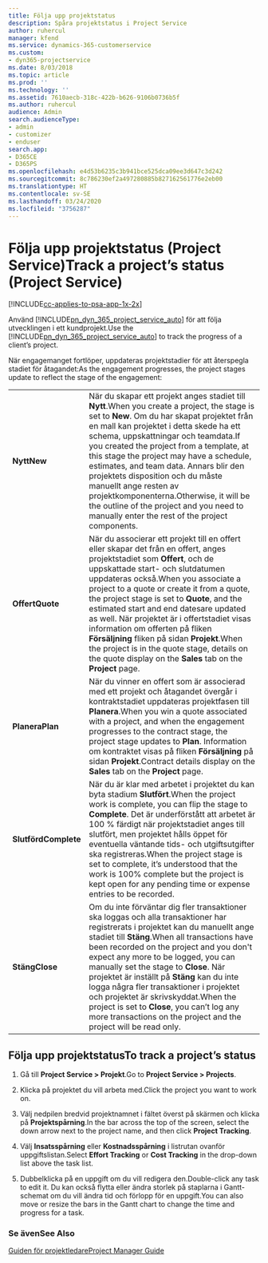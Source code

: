```yaml
---
title: Följa upp projektstatus
description: Spåra projektstatus i Project Service
author: ruhercul
manager: kfend
ms.service: dynamics-365-customerservice
ms.custom:
- dyn365-projectservice
ms.date: 8/03/2018
ms.topic: article
ms.prod: ''
ms.technology: ''
ms.assetid: 7610aecb-318c-422b-b626-9106b0736b5f
ms.author: ruhercul
audience: Admin
search.audienceType:
- admin
- customizer
- enduser
search.app:
- D365CE
- D365PS
ms.openlocfilehash: e4d53b6235c3b941bce525dca09ee3d647c3d242
ms.sourcegitcommit: 8c786230ef2a497280885b827162561776e2eb00
ms.translationtype: HT
ms.contentlocale: sv-SE
ms.lasthandoff: 03/24/2020
ms.locfileid: "3756287"
---
```

# <a name="track-a-projects-status-project-service"></a><span data-ttu-id="36adf-103">Följa upp projektstatus (Project Service)</span><span class="sxs-lookup"><span data-stu-id="36adf-103">Track a project’s status (Project Service)</span></span>

[!INCLUDE[cc-applies-to-psa-app-1x-2x](../includes/cc-applies-to-psa-app-1x-2x.md)]

<span data-ttu-id="36adf-104">Använd [!INCLUDE[pn_dyn_365_project_service_auto](../includes/pn-dyn-365-project-service-auto.md)] för att följa utvecklingen i ett kundprojekt.</span><span class="sxs-lookup"><span data-stu-id="36adf-104">Use the [!INCLUDE[pn_dyn_365_project_service_auto](../includes/pn-dyn-365-project-service-auto.md)] to track the progress of a client’s project.</span></span>  

<span data-ttu-id="36adf-105">När engagemanget fortlöper, uppdateras projektstadier för att återspegla stadiet för åtagandet:</span><span class="sxs-lookup"><span data-stu-id="36adf-105">As the engagement progresses, the project stages update to reflect the stage of the engagement:</span></span>  


|              |                                                                                                                                                                                                                                                                                                  |
|--------------|--------------------------------------------------------------------------------------------------------------------------------------------------------------------------------------------------------------------------------------------------------------------------------------------------|
|   <span data-ttu-id="36adf-106">**Nytt**</span><span class="sxs-lookup"><span data-stu-id="36adf-106">**New**</span></span>    | <span data-ttu-id="36adf-107">När du skapar ett projekt anges stadiet till **Nytt**.</span><span class="sxs-lookup"><span data-stu-id="36adf-107">When you create a project, the stage is set to **New**.</span></span> <span data-ttu-id="36adf-108">Om du har skapat projektet från en mall kan projektet i detta skede ha ett schema, uppskattningar och teamdata.</span><span class="sxs-lookup"><span data-stu-id="36adf-108">If you created the project from a template, at this stage the project may have a schedule, estimates, and team data.</span></span> <span data-ttu-id="36adf-109">Annars blir den projektets disposition och du måste manuellt ange resten av projektkomponenterna.</span><span class="sxs-lookup"><span data-stu-id="36adf-109">Otherwise, it will be the outline of the project and you need to manually enter the rest of the project components.</span></span> |
|  <span data-ttu-id="36adf-110">**Offert**</span><span class="sxs-lookup"><span data-stu-id="36adf-110">**Quote**</span></span>   |      <span data-ttu-id="36adf-111">När du associerar ett projekt till en offert eller skapar det från en offert, anges projektstadiet som **Offert**, och de uppskattade start- och slutdatumen uppdateras också.</span><span class="sxs-lookup"><span data-stu-id="36adf-111">When you associate a project to a quote or create it from a quote, the project stage is set to **Quote**, and the estimated start and end datesare updated as well.</span></span> <span data-ttu-id="36adf-112">När projektet är i offertstadiet visas information om offerten på fliken **Försäljning** fliken på sidan **Projekt**.</span><span class="sxs-lookup"><span data-stu-id="36adf-112">When the project is in the quote stage, details on the quote display on the **Sales** tab on the **Project** page.</span></span>      |
|   <span data-ttu-id="36adf-113">**Planera**</span><span class="sxs-lookup"><span data-stu-id="36adf-113">**Plan**</span></span>   |                                     <span data-ttu-id="36adf-114">När du vinner en offert som är associerad med ett projekt och åtagandet övergår i kontraktstadiet uppdateras projektfasen till **Planera**.</span><span class="sxs-lookup"><span data-stu-id="36adf-114">When you win a quote associated with a project, and when the engagement progresses to the contract stage, the project stage updates to **Plan**.</span></span> <span data-ttu-id="36adf-115">Information om kontraktet visas på fliken **Försäljning** på sidan **Projekt**.</span><span class="sxs-lookup"><span data-stu-id="36adf-115">Contract details display on the **Sales** tab on the **Project** page.</span></span>                                      |
| <span data-ttu-id="36adf-116">**Slutförd**</span><span class="sxs-lookup"><span data-stu-id="36adf-116">**Complete**</span></span> |                    <span data-ttu-id="36adf-117">När du är klar med arbetet i projektet du kan byta stadium **Slutfört**.</span><span class="sxs-lookup"><span data-stu-id="36adf-117">When the project work is complete, you can flip the stage to **Complete**.</span></span> <span data-ttu-id="36adf-118">Det är underförstått att arbetet är 100 % färdigt när projektstadiet anges till slutfört, men projektet hålls öppet för eventuella väntande tids- och utgiftsutgifter ska registreras.</span><span class="sxs-lookup"><span data-stu-id="36adf-118">When the project stage is set to complete, it’s understood that the work is 100% complete but the project is kept open for any pending time or expense entries to be recorded.</span></span>                     |
|  <span data-ttu-id="36adf-119">**Stäng**</span><span class="sxs-lookup"><span data-stu-id="36adf-119">**Close**</span></span>   |           <span data-ttu-id="36adf-120">Om du inte förväntar dig fler transaktioner ska loggas och alla transaktioner har registrerats i projektet kan du manuellt ange stadiet till **Stäng**.</span><span class="sxs-lookup"><span data-stu-id="36adf-120">When all transactions have been recorded on the project and you don't expect any more to be logged, you can manually set the stage to **Close**.</span></span> <span data-ttu-id="36adf-121">När projektet är inställt på **Stäng** kan du inte logga några fler transaktioner i projektet och projektet är skrivskyddat.</span><span class="sxs-lookup"><span data-stu-id="36adf-121">When the project is set to **Close**, you can’t log any more transactions on the project and the project will be read only.</span></span>           |

## <a name="to-track-a-projects-status"></a><span data-ttu-id="36adf-122">Följa upp projektstatus</span><span class="sxs-lookup"><span data-stu-id="36adf-122">To track a project’s status</span></span>  

1.  <span data-ttu-id="36adf-123">Gå till **Project Service > Projekt**.</span><span class="sxs-lookup"><span data-stu-id="36adf-123">Go to **Project Service > Projects**.</span></span>  

2.  <span data-ttu-id="36adf-124">Klicka på projektet du vill arbeta med.</span><span class="sxs-lookup"><span data-stu-id="36adf-124">Click the project you want to work on.</span></span>  

3.  <span data-ttu-id="36adf-125">Välj nedpilen bredvid projektnamnet i fältet överst på skärmen och klicka på **Projektspårning**.</span><span class="sxs-lookup"><span data-stu-id="36adf-125">In the bar across the top of the screen, select the down arrow next to the project name, and then click **Project Tracking**.</span></span>  

4.  <span data-ttu-id="36adf-126">Välj **Insatsspårning** eller **Kostnadsspårning** i listrutan ovanför uppgiftslistan.</span><span class="sxs-lookup"><span data-stu-id="36adf-126">Select **Effort Tracking** or **Cost Tracking** in the drop-down list above the task list.</span></span>  

5.  <span data-ttu-id="36adf-127">Dubbelklicka på en uppgift om du vill redigera den.</span><span class="sxs-lookup"><span data-stu-id="36adf-127">Double-click any task to edit it.</span></span> <span data-ttu-id="36adf-128">Du kan också flytta eller ändra storlek på staplarna i Gantt-schemat om du vill ändra tid och förlopp för en uppgift.</span><span class="sxs-lookup"><span data-stu-id="36adf-128">You can also move or resize the bars in the Gantt chart to change the time and progress for a task.</span></span>  

### <a name="see-also"></a><span data-ttu-id="36adf-129">Se även</span><span class="sxs-lookup"><span data-stu-id="36adf-129">See Also</span></span>  
 [<span data-ttu-id="36adf-130">Guiden för projektledare</span><span class="sxs-lookup"><span data-stu-id="36adf-130">Project Manager Guide</span></span>](../project-service/project-manager-guide.md)
